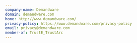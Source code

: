 ```yaml
---
company-name: Demandware
domain: demandware.com
home: http://www.demandware.com/
privacy-policy: https://www.demandware.com/privacy-policy
email: privacy@demandware.com
member-of: TrustE_TrustArc
---
```





